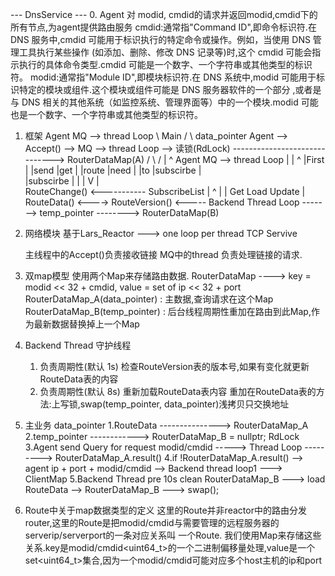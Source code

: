 --- DnsService ---
0. Agent 对 modid, cmdid的请求并返回modid,cmdid下的所有节点,为agent提供路由服务
    cmdid:通常指"Command ID",即命令标识符.在 DNS 服务中,cmdid 可能用于标识执行的特定命令或操作。例如，当使用 DNS 管理工具执行某些操作
    (如添加、删除、修改 DNS 记录等)时,这个 cmdid 可能会指示执行的具体命令类型.cmdid 可能是一个数字、一个字符串或其他类型的标识符。
    modid:通常指"Module ID",即模块标识符.在 DNS 系统中,modid 可能用于标识特定的模块或组件.这个模块或组件可能是 DNS 服务器软件的一个部分
    ,或者是与 DNS 相关的其他系统（如监控系统、管理界面等）中的一个模块.modid 可能也是一个数字、一个字符串或其他类型的标识符。

1. 框架
    Agent                   MQ --> thread Loop
         \     Main        /                  \                          data_pointer
    Agent --> Accept() -->  MQ --> thread Loop --> 读锁(RdLock) ------------------------------>  RouterDataMap(A)
         /                 \                  /        |                                                ^
    Agent                   MQ --> thread Loop         |                                                |
                                ^                      |First                                           |
                                |send                  |get                                             |
                                |route                 |need                                            |
                                |to                    |subscirbe                                       |    
                                |subscirbe             |                                                |
                                |                      V                                                |  
                        RouteChange()  <----------- SubscribeList                                       |
                            ^                                                                           |
                            |           Get                        Load                  Update         |
    RouteData() <----> RouteVersion() <----- Backend Thread Loop -------> temp_pointer --------> RouterDataMap(B)

2. 网络模块
    基于Lars_Reactor ---> one loop per thread TCP Servive
    
    主线程中的Accept()负责接收链接
    MQ中的thread 负责处理链接的请求.

3. 双map模型
    使用两个Map来存储路由数据. 
        RouterDataMap ----> key = modid << 32 + cmdid, value = set of ip << 32 + port
        RouterDataMap_A(data_pointer) : 主数据,查询请求在这个Map
        RouterDataMap_B(temp_pointer) : 后台线程周期性重加在路由到此Map,作为最新数据替换掉上一个Map

4. Backend Thread 守护线程
    1. 负责周期性(默认 1s) 检查RouteVersion表的版本号,如果有变化就更新RouteData表的内容
    2. 负责周期性(默认 8s) 重新加载RouteData表内容
    重加在RouteData表的方法:上写锁,swap(temp_pointer, data_pointer)浅拷贝只交换地址

5. 主业务
                  data_pointer
    1.RouteData ---------------> RouterDataMap_A
    2.temp_pointer ------------> RouterDataMap_B = nullptr;         RdLock
    3.Agent send Query for request modid/cmdid -----> Thread Loop ---------> RouterDataMap_A.result()
    4.if !RouterDataMap_A.result() --> agent ip + port + modid/cmdid --> Backend thread loop1  ---> ClientMap
    5.Backend Thread pre 10s clean RouterDataMap_B ---> load RouteData --> RouterDataMap_B ---> swap();

6. Route中关于map数据类型的定义
    这里的Route并非reactor中的路由分发router,这里的Route是把modid/cmdid与需要管理的远程服务器的serverip/serverport的一条对应关系叫
    一个Route.
    我们使用Map来存储这些关系.key是modid/cmdid<uint64_t>的一个二进制偏移量处理,value是一个set<uint64_t>集合,因为一个modid/cmdid可能对应多个host主机的ip和port
    






